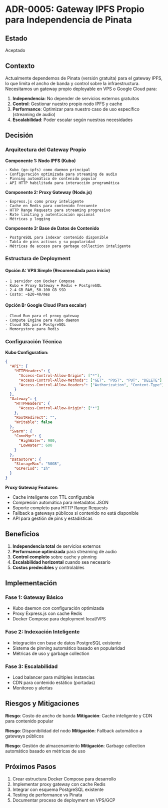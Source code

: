 # ADR-0005: Gateway IPFS Propio para Independencia de Pinata

## Estado
Aceptado

## Contexto
Actualmente dependemos de Pinata (versión gratuita) para el gateway IPFS, lo que limita el ancho de banda y control sobre la infraestructura. Necesitamos un gateway propio deployable en VPS o Google Cloud para:

1. **Independencia**: No depender de servicios externos gratuitos
2. **Control**: Gestionar nuestro propio nodo IPFS y cache
3. **Performance**: Optimizar para nuestro caso de uso específico (streaming de audio)
4. **Escalabilidad**: Poder escalar según nuestras necesidades

## Decisión

### Arquitectura del Gateway Propio

**Componente 1: Nodo IPFS (Kubo)**
```
- Kubo (go-ipfs) como daemon principal
- Configuración optimizada para streaming de audio
- Pinning automático de contenido popular
- API HTTP habilitada para interacción programática
```

**Componente 2: Proxy Gateway (Node.js)**
```
- Express.js como proxy inteligente
- Cache en Redis para contenido frecuente
- HTTP Range Requests para streaming progresivo
- Rate limiting y autenticación opcional
- Métricas y logging
```

**Componente 3: Base de Datos de Contenido**
```
- PostgreSQL para indexar contenido disponible
- Tabla de pins activos y su popularidad
- Métricas de acceso para garbage collection inteligente
```

### Estructura de Deployment

#### Opción A: VPS Simple (Recomendada para inicio)
```
- 1 servidor con Docker Compose
- Kubo + Proxy Gateway + Redis + PostgreSQL
- 2-4 GB RAM, 50-100 GB SSD
- Costo: ~$20-40/mes
```

#### Opción B: Google Cloud (Para escalar)
```
- Cloud Run para el proxy gateway
- Compute Engine para Kubo daemon
- Cloud SQL para PostgreSQL
- Memorystore para Redis
```

### Configuración Técnica

**Kubo Configuration:**
```json
{
  "API": {
    "HTTPHeaders": {
      "Access-Control-Allow-Origin": ["*"],
      "Access-Control-Allow-Methods": ["GET", "POST", "PUT", "DELETE"],
      "Access-Control-Allow-Headers": ["Authorization", "Content-Type"]
    }
  },
  "Gateway": {
    "HTTPHeaders": {
      "Access-Control-Allow-Origin": ["*"]
    },
    "RootRedirect": "",
    "Writable": false
  },
  "Swarm": {
    "ConnMgr": {
      "HighWater": 900,
      "LowWater": 600
    }
  },
  "Datastore": {
    "StorageMax": "50GB",
    "GCPeriod": "1h"
  }
}
```

**Proxy Gateway Features:**
- Cache inteligente con TTL configurable
- Compresión automática para metadatos JSON
- Soporte completo para HTTP Range Requests
- Fallback a gateways públicos si contenido no está disponible
- API para gestión de pins y estadísticas

## Beneficios

1. **Independencia total** de servicios externos
2. **Performance optimizada** para streaming de audio
3. **Control completo** sobre cache y pinning
4. **Escalabilidad horizontal** cuando sea necesario
5. **Costos predecibles** y controlables

## Implementación

### Fase 1: Gateway Básico
- Kubo daemon con configuración optimizada
- Proxy Express.js con cache Redis
- Docker Compose para deployment local/VPS

### Fase 2: Indexación Inteligente
- Integración con base de datos PostgreSQL existente
- Sistema de pinning automático basado en popularidad
- Métricas de uso y garbage collection

### Fase 3: Escalabilidad
- Load balancer para múltiples instancias
- CDN para contenido estático (portadas)
- Monitoreo y alertas

## Riesgos y Mitigaciones

**Riesgo**: Costo de ancho de banda
**Mitigación**: Cache inteligente y CDN para contenido popular

**Riesgo**: Disponibilidad del nodo
**Mitigación**: Fallback automático a gateways públicos

**Riesgo**: Gestión de almacenamiento
**Mitigación**: Garbage collection automático basado en métricas de uso

## Próximos Pasos

1. Crear estructura Docker Compose para desarrollo
2. Implementar proxy gateway con cache Redis
3. Integrar con esquema PostgreSQL existente
4. Testing de performance vs Pinata
5. Documentar proceso de deployment en VPS/GCP
